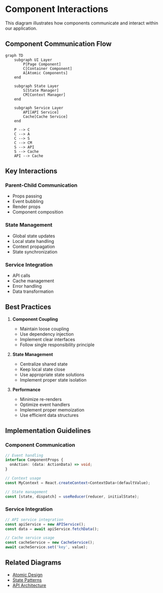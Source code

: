 # Component Interactions

This diagram illustrates how components communicate and interact within our application.

## Component Communication Flow

```mermaid
graph TD
    subgraph UI Layer
        P[Page Component]
        C[Container Component]
        A[Atomic Components]
    end

    subgraph State Layer
        S[State Manager]
        CM[Context Manager]
    end

    subgraph Service Layer
        API[API Service]
        Cache[Cache Service]
    end

    P --> C
    C --> A
    C --> S
    C --> CM
    S --> API
    S --> Cache
    API --> Cache
```

## Key Interactions

### Parent-Child Communication

- Props passing
- Event bubbling
- Render props
- Component composition

### State Management

- Global state updates
- Local state handling
- Context propagation
- State synchronization

### Service Integration

- API calls
- Cache management
- Error handling
- Data transformation

## Best Practices

1. **Component Coupling**

   - Maintain loose coupling
   - Use dependency injection
   - Implement clear interfaces
   - Follow single responsibility principle

2. **State Management**

   - Centralize shared state
   - Keep local state close
   - Use appropriate state solutions
   - Implement proper state isolation

3. **Performance**
   - Minimize re-renders
   - Optimize event handlers
   - Implement proper memoization
   - Use efficient data structures

## Implementation Guidelines

### Component Communication

```typescript
// Event handling
interface ComponentProps {
  onAction: (data: ActionData) => void;
}

// Context usage
const MyContext = React.createContext<ContextData>(defaultValue);

// State management
const [state, dispatch] = useReducer(reducer, initialState);
```

### Service Integration

```typescript
// API service integration
const apiService = new APIService();
const data = await apiService.fetchData();

// Cache service usage
const cacheService = new CacheService();
await cacheService.set('key', value);
```

## Related Diagrams

- [Atomic Design](atomic-design.md)
- [State Patterns](state-patterns.md)
- [API Architecture](../system/api-architecture.md)
